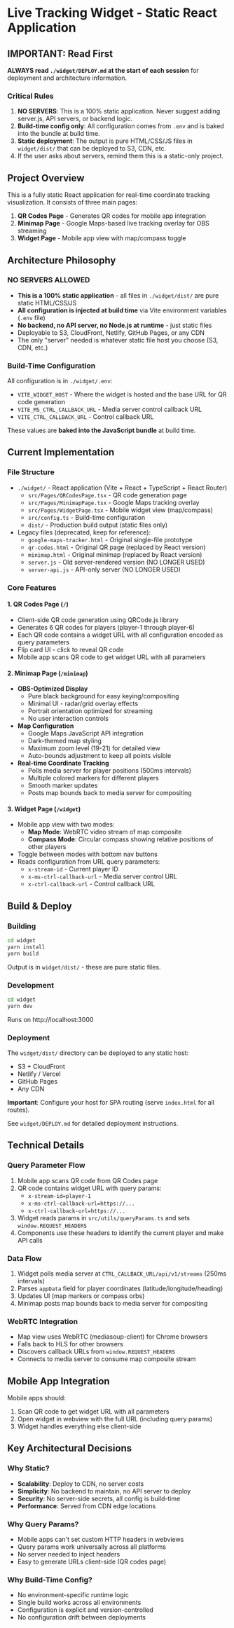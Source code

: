 # Live Tracking Widget - Static React Application

## IMPORTANT: Read First
**ALWAYS read `./widget/DEPLOY.md` at the start of each session** for deployment and architecture information.

### Critical Rules
1. **NO SERVERS**: This is a 100% static application. Never suggest adding server.js, API servers, or backend logic.
2. **Build-time config only**: All configuration comes from `.env` and is baked into the bundle at build time.
3. **Static deployment**: The output is pure HTML/CSS/JS files in `widget/dist/` that can be deployed to S3, CDN, etc.
4. If the user asks about servers, remind them this is a static-only project.

## Project Overview
This is a fully static React application for real-time coordinate tracking visualization. It consists of three main pages:
1. **QR Codes Page** - Generates QR codes for mobile app integration
2. **Minimap Page** - Google Maps-based live tracking overlay for OBS streaming
3. **Widget Page** - Mobile app view with map/compass toggle

## Architecture Philosophy

### NO SERVERS ALLOWED
- **This is a 100% static application** - all files in `./widget/dist/` are pure static HTML/CSS/JS
- **All configuration is injected at build time** via Vite environment variables (`.env` file)
- **No backend, no API server, no Node.js at runtime** - just static files
- Deployable to S3, CloudFront, Netlify, GitHub Pages, or any CDN
- The only "server" needed is whatever static file host you choose (S3, CDN, etc.)

### Build-Time Configuration
All configuration is in `./widget/.env`:
- `VITE_WIDGET_HOST` - Where the widget is hosted and the base URL for QR code generation
- `VITE_MS_CTRL_CALLBACK_URL` - Media server control callback URL
- `VITE_CTRL_CALLBACK_URL` - Control callback URL

These values are **baked into the JavaScript bundle** at build time.

## Current Implementation

### File Structure
- `./widget/` - React application (Vite + React + TypeScript + React Router)
  - `src/Pages/QRCodesPage.tsx` - QR code generation page
  - `src/Pages/MinimapPage.tsx` - Google Maps tracking overlay
  - `src/Pages/WidgetPage.tsx` - Mobile widget view (map/compass)
  - `src/config.ts` - Build-time configuration
  - `dist/` - Production build output (static files only)
- Legacy files (deprecated, keep for reference):
  - `google-maps-tracker.html` - Original single-file prototype
  - `qr-codes.html` - Original QR page (replaced by React version)
  - `minimap.html` - Original minimap (replaced by React version)
  - `server.js` - Old server-rendered version (NO LONGER USED)
  - `server-api.js` - API-only server (NO LONGER USED)

### Core Features

#### 1. QR Codes Page (`/`)
- Client-side QR code generation using QRCode.js library
- Generates 6 QR codes for players (player-1 through player-6)
- Each QR code contains a widget URL with all configuration encoded as query parameters
- Flip card UI - click to reveal QR code
- Mobile app scans QR code to get widget URL with all parameters

#### 2. Minimap Page (`/minimap`)
- **OBS-Optimized Display**
  - Pure black background for easy keying/compositing
  - Minimal UI - radar/grid overlay effects
  - Portrait orientation optimized for streaming
  - No user interaction controls
- **Map Configuration**
  - Google Maps JavaScript API integration
  - Dark-themed map styling
  - Maximum zoom level (19-21) for detailed view
  - Auto-bounds adjustment to keep all points visible
- **Real-time Coordinate Tracking**
  - Polls media server for player positions (500ms intervals)
  - Multiple colored markers for different players
  - Smooth marker updates
  - Posts map bounds back to media server for compositing

#### 3. Widget Page (`/widget`)
- Mobile app view with two modes:
  - **Map Mode**: WebRTC video stream of map composite
  - **Compass Mode**: Circular compass showing relative positions of other players
- Toggle between modes with bottom nav buttons
- Reads configuration from URL query parameters:
  - `x-stream-id` - Current player ID
  - `x-ms-ctrl-callback-url` - Media server control URL
  - `x-ctrl-callback-url` - Control callback URL

## Build & Deploy

### Building
```bash
cd widget
yarn install
yarn build
```

Output is in `widget/dist/` - these are pure static files.

### Development
```bash
cd widget
yarn dev
```

Runs on http://localhost:3000

### Deployment
The `widget/dist/` directory can be deployed to any static host:
- S3 + CloudFront
- Netlify / Vercel
- GitHub Pages
- Any CDN

**Important**: Configure your host for SPA routing (serve `index.html` for all routes).

See `widget/DEPLOY.md` for detailed deployment instructions.

## Technical Details

### Query Parameter Flow
1. Mobile app scans QR code from QR Codes page
2. QR code contains widget URL with query params:
   - `x-stream-id=player-1`
   - `x-ms-ctrl-callback-url=https://...`
   - `x-ctrl-callback-url=https://...`
3. Widget reads params in `src/utils/queryParams.ts` and sets `window.REQUEST_HEADERS`
4. Components use these headers to identify the current player and make API calls

### Data Flow
1. Widget polls media server at `CTRL_CALLBACK_URL/api/v1/streams` (250ms intervals)
2. Parses `appData` field for player coordinates (latitude/longitude/heading)
3. Updates UI (map markers or compass orbs)
4. Minimap posts map bounds back to media server for compositing

### WebRTC Integration
- Map view uses WebRTC (mediasoup-client) for Chrome browsers
- Falls back to HLS for other browsers
- Discovers callback URLs from `window.REQUEST_HEADERS`
- Connects to media server to consume map composite stream

## Mobile App Integration

Mobile apps should:
1. Scan QR code to get widget URL with all parameters
2. Open widget in webview with the full URL (including query params)
3. Widget handles everything else client-side

## Key Architectural Decisions

### Why Static?
- **Scalability**: Deploy to CDN, no server costs
- **Simplicity**: No backend to maintain, no API server to deploy
- **Security**: No server-side secrets, all config is build-time
- **Performance**: Served from CDN edge locations

### Why Query Params?
- Mobile apps can't set custom HTTP headers in webviews
- Query params work universally across all platforms
- No server needed to inject headers
- Easy to generate URLs client-side (QR codes page)

### Why Build-Time Config?
- No environment-specific runtime logic
- Single build works across all environments
- Configuration is explicit and version-controlled
- No configuration drift between deployments